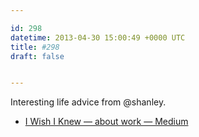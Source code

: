 ```yaml
---

id: 298
datetime: 2013-04-30 15:00:49 +0000 UTC
title: #298
draft: false


---
```


Interesting life advice from @shanley.  

 
 * [I Wish I Knew — about work — Medium](https://medium.com/about-work/83f631458f64)


